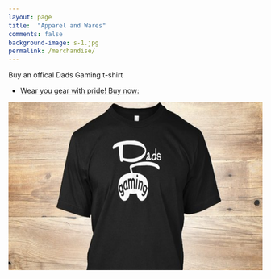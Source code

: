 ```yaml
---
layout: page
title:  "Apparel and Wares"
comments: false
background-image: s-1.jpg
permalink: /merchandise/
---
```

Buy an offical Dads Gaming t-shirt

* [Wear you gear with pride! Buy now:](https://teespring.com/stores/dads-gaming)

<a href="https://teespring.com/stores/dads-gaming" title="order_dadsgaming_t-shirt"><img src="/img/dadsgaming_tshirt_black.jpeg" width="640" height="334" alt="order_dadsgaming_t-shirt"></a>
